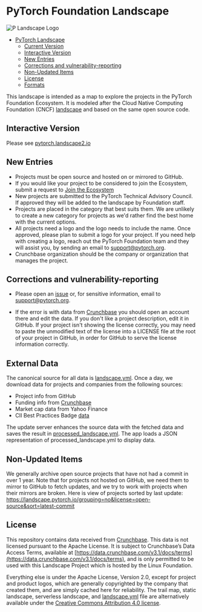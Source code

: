 # PyTorch Foundation Landscape

![P Landscape Logo](https://raw.githubusercontent.com/pytorch/pytorch/0d4cedaa47c7ee22042eb24e87eb3cfe95502404/docs/source/_static/img/pytorch-logo-dark.svg)

- [PyTorch Landscape](#pytorch-foundation-landscape)
  * [Current Version](#current-version)
  * [Interactive Version](#interactive-version)
  * [New Entries](#new-entries)
  * [Corrections and vulnerability-reporting](#Corrections-and-vulnerability-reporting)
  * [Non-Updated Items](#non-updated-items)
  * [License](#license)
  * [Formats](#formats)

This landscape is intended as a map to explore the projects in the PyTorch Foundation Ecosystem. It is modeled after the Cloud Native Computing Foundation (CNCF) [landscape](https://landscape.cncf.io) and based on the same open source code.

## Interactive Version

Please see [pytorch.landscape2.io](https://pytorch.landscape2.io/)

## New Entries

* Projects must be open source and hosted on or mirrored to GitHub.
* If you would like your project to be considered to join the Ecosystem, submit a request to [Join the Ecosystem](https://pytorch.org/ecosystem/join)
* New projects are submitted to the PyTorch Technical Advisory Council.  If approved they will be added to the landscape by Foundation staff. 
* Projects are placed in the category that best suits them. We are unlikely to create a new category for projects as we'd rather find the best home with the current options.
* All projects need a logo and the logo needs to include the name. Once approved, please plan to submit a logo for your project.  If you need help with creating a logo, reach out the PyTorch Foundation team and they will assist you, by sending an email to support@pytorch.org. 
* Crunchbase organization should be the company or organization that manages the project. 


## Corrections and vulnerability-reporting
* Please open an [issue](https://github.com/pytorch/landscape/issues/new) or, for sensitive information, email  to support@pytorch.org.  

* If the error is with data from [Crunchbase](https://www.crunchbase.com/) you should open an account there and edit the data. If you don't like a project description, edit it in GitHub. If your project isn't showing the license correctly, you may need to paste the unmodified text of the license into a LICENSE file at the root of your project in GitHub, in order for GitHub to serve the license information correctly.

## External Data

The canonical source for all data is [landscape.yml](landscape.yml). Once a day, we download data for projects and companies from the following sources:

* Project info from GitHub
* Funding info from [Crunchbase](https://www.crunchbase.com/)
* Market cap data from Yahoo Finance
* CII Best Practices Badge [data](https://bestpractices.coreinfrastructure.org/)

The update server enhances the source data with the fetched data and saves the result in [processed_landscape.yml](processed_landscape.yml). The app loads a JSON representation of processed_landscape.yml to display data.

## Non-Updated Items

We generally archive open source projects that have not had a commit in over 1 year. Note that for projects not hosted on GitHub, we need them to mirror to GitHub to fetch updates, and we try to work with projects when their mirrors are broken. Here is view of projects sorted by last update: https://landscape.pytorch.io/grouping=no&license=open-source&sort=latest-commit

## License

This repository contains data received from [Crunchbase](http://www.crunchbase.com). This data is not licensed pursuant to the Apache License. It is subject to Crunchbase’s Data Access Terms, available at [https://data.crunchbase.com/v3.1/docs/terms](https://data.crunchbase.com/v3.1/docs/terms), and is only permitted to be used with this Landscape Project which is hosted by the Linux Foundation.

Everything else is under the Apache License, Version 2.0, except for project and product logos, which are generally copyrighted by the company that created them, and are simply cached here for reliability. The trail map, static landscape, serverless landscape, and [landscape.yml](landscape.yml) file are alternatively available under the [Creative Commons Attribution 4.0 license](https://creativecommons.org/licenses/by/4.0/).



